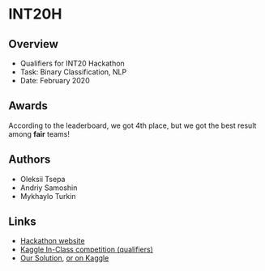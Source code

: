 # INT20H

## Overview

* Qualifiers for INT20 Hackathon
* Task: Binary Classification, NLP
* Date: February 2020

## Awards

According to the leaderboard, we got 4th place, but we got the best result among **fair** teams!

## Authors
* Oleksii Tsepa
* Andriy Samoshin
* Mykhaylo Turkin

## Links
* [Hackathon website](https://int20h.best-kyiv.org/)
* [Kaggle In-Class competition (qualifiers)](https://www.kaggle.com/c/text-classification-int20h/)
* [Our Solution](best-solution-by-gornyaki-without-cheating.ipynb), [or on Kaggle](https://www.kaggle.com/mrmorj/best-solution-by-gornyaki-without-cheating)
